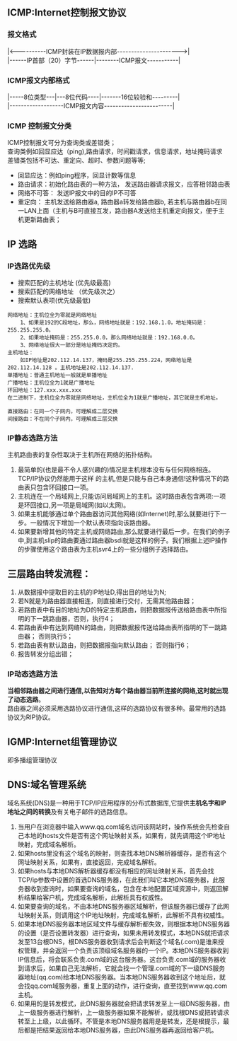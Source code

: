 

## ICMP:Internet控制报文协议
### 报文格式
|<----------ICMP封装在IP数据报内部---------------------->|  
|------IP首部（20）字节------|--------ICMP报文-----------|  

### ICMP报文内部格式
|-----8位类型---|---8位代码----|-------16位较验和---------|  
|-------------------ICMP报文内容------------------------|  

### ICMP 控制报文分类
ICMP控制报文可分为查询类或差错类；   
查询类例如回显应达（ping),路由请求，时间戳请求，信息请求，地址掩码请求  
差错类包括不可达、重定向、超时、参数问题等等;  
* 回显应达：例如ping程序，回显计数等信息  
* 路由请求：初始化路由表的一种方法， 发送路由器请求报文，应答相邻路由表  
* 网络不可答： 发送IP报文中的目的IP不可答  
* 重定向： 主机发送给路由器a, 路由器a转发给路由器b, 若主机与路由器b在同一LAN上面（主机与B可直接互发，路由器A发送给主机重定向报文，便于主机更新路由表；   
## IP 选路
### IP选路优先级
* 搜索匹配的主机地址 (优先级最高)  
* 搜索匹配的网络地址 （优先级次之）  
* 搜索默认表项(优先级最低)  
```
网络地址：主机位全为零就是网络地址  
    1、如果是192的C段地址，那么，网络地址就是：192.168.1.0，地址掩码是：255.255.255.0。
    2、如果地址掩码是：255.255.0.0，那么网络地址就是：192.168.0.0。
    3、网络地址很大一部分是地址掩码决定的。
主机地址：  
    如IP地址是202.112.14.137，掩码是255.255.255.224，网络地址是202.112.14.128 。主机地址是202.112.14.137.
单播地址：普通主机地址一般就是单播地址  
广播地址：主机位全为1就是广播地址  
环回地址：127.xxx.xxx.xxx  
在二进制下，主机位全为零就是网络地址，主机位全为1就是广播地址，其它就是主机地址。
```

```
直接路由：在同一个子网内，可理解成二层交换   
间接路由：不在同个子网内，可理解成三层交换  
```

### IP静态选路方法
主机路由表的复杂性取决于主机所在网络的拓扑结构。
1. 最简单的(也是最不令人感兴趣的)情况是主机根本没有与任何网络相连。TCP/IP协议仍然能用于这样 的主机,但是只能与自己本身通信!这种情况下的路由表只包含环回接口一项。
2. 主机连在一个局域网上,只能访问局域网上的主机。这时路由表包含两项:一项是环回接口,另一项是局域网(如以太网)。
3. 如果主机能够通过单个路由器访问其他网络(如Internet)时,那么就要进行下一步。一般情况下增加一个默认表项指向该路由器。
4. 如果要新增其他的特定主机或网络路由,那么就要进行最后一步。在我们的例子中,到主机slip的路由要通过路由器bsdi就是这样的例子。我们根据上述IP操作的步骤使用这个路由表为主机svr4上的一些分组例子选择路由。

## 三层路由转发流程：  
1. 从数据报中提取目的主机的IP地址D,得出目的地址为N;
2. 若N就是为路由器直接相连，则直接进行交付，无需其他路由器； 
3. 若路由表中有目的地址为D的特定主机路由，则把数据报传送给路由表中所指明的下一跳路由器，否则，执行4；
4. 若路由表中有达到网络N的路由，则把数据报传送给路由表所指明的下一跳路由器； 否则执行5；
5. 若路由表有默认路由，则把数据报指向默认路由； 否则指行6；
6. 报告转发分组出错；


### IP动态选路方法
**当相邻路由器之间进行通信,以告知对方每个路由器当前所连接的网络,这时就出现了动态选路**。  
路由器之间必须采用选路协议进行通信,这样的选路协议有很多种。最常用的选路协议为RIP协议。

## IGMP:Internet组管理协议
即多播组管理协议


## DNS:域名管理系统
域名系统(DNS)是一种用于TCP/IP应用程序的分布式数据库,它提供**主机名字和IP地址之间的转换**及有关电子邮件的选路信息。

1. 当用户在浏览器中输入www.qq.com域名访问该网站时，操作系统会先检查自己本地的hosts文件是否有这个网址映射关系，如果有，就先调用这个IP地址映射，完成域名解析。 
2. 如果hosts里没有这个域名的映射，则查找本地DNS解析器缓存，是否有这个网址映射关系，如果有，直接返回，完成域名解析。 
3. 如果hosts与本地DNS解析器缓存都没有相应的网址映射关系，首先会找TCP/ip参数中设置的首选DNS服务器，在此我们叫它本地DNS服务器，此服务器收到查询时，如果要查询的域名，包含在本地配置区域资源中，则返回解析结果给客户机，完成域名解析，此解析具有权威性。 
4. 如果要查询的域名，不由本地DNS服务器区域解析，但该服务器已缓存了此网址映射关系，则调用这个IP地址映射，完成域名解析，此解析不具有权威性。 
5. 如果本地DNS服务器本地区域文件与缓存解析都失效，则根据本地DNS服务器的设置（是否设置转发器）进行查询，如果未用转发模式，本地DNS就把请求发至13台根DNS，根DNS服务器收到请求后会判断这个域名(.com)是谁来授权管理，并会返回一个负责该顶级域名服务器的一个IP。本地DNS服务器收到IP信息后，将会联系负责.com域的这台服务器。这台负责.com域的服务器收到请求后，如果自己无法解析，它就会找一个管理.com域的下一级DNS服务器地址(qq.com)给本地DNS服务器。当本地DNS服务器收到这个地址后，就会找qq.com域服务器，重复上面的动作，进行查询，直至找到www.qq.com主机。 
6. 如果用的是转发模式，此DNS服务器就会把请求转发至上一级DNS服务器，由上一级服务器进行解析，上一级服务器如果不能解析，或找根DNS或把转请求转至上上级，以此循环。不管是本地DNS服务器用是是转发，还是根提示，最后都是把结果返回给本地DNS服务器，由此DNS服务器再返回给客户机。
